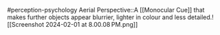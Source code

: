 #perception-psychology 
Aerial Perspective::A [[Monocular Cue]] that makes further objects appear blurrier, lighter in colour and less detailed.![[Screenshot 2024-02-01 at 8.00.08 PM.png]]
<!--SR:!2024-02-05,3,250-->